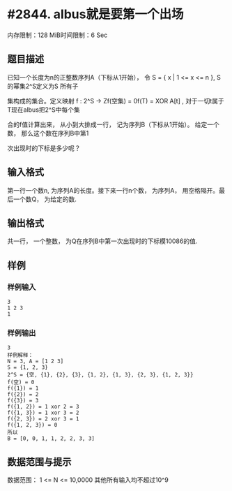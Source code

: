 # #2844. albus就是要第一个出场

内存限制：128 MiB时间限制：6 Sec

## 题目描述

已知一个长度为n的正整数序列A（下标从1开始）， 令 S = { x | 1 <= x <= n }, S 的幂集2^S定义为S 所有子

集构成的集合。定义映射 f : 2^S -> Zf(空集) = 0f(T) = XOR A[t] , 对于一切t属于T现在albus把2^S中每个集

合的f值计算出来， 从小到大排成一行， 记为序列B（下标从1开始）。 给定一个数， 那么这个数在序列B中第1

次出现时的下标是多少呢？

## 输入格式

第一行一个数n, 为序列A的长度。接下来一行n个数， 为序列A， 用空格隔开。最后一个数Q， 为给定的数.

## 输出格式

共一行， 一个整数， 为Q在序列B中第一次出现时的下标模10086的值.

## 样例

### 样例输入

    
    3
    1 2 3
    1
    

### 样例输出

    
    3
    样例解释：
    N = 3, A = [1 2 3]
    S = {1, 2, 3}
    2^S = {空, {1}, {2}, {3}, {1, 2}, {1, 3}, {2, 3}, {1, 2, 3}}
    f(空) = 0
    f({1}) = 1
    f({2}) = 2
    f({3}) = 3
    f({1, 2}) = 1 xor 2 = 3
    f({1, 3}) = 1 xor 3 = 2
    f({2, 3}) = 2 xor 3 = 1
    f({1, 2, 3}) = 0
    所以
    B = [0, 0, 1, 1, 2, 2, 3, 3]
    
    

## 数据范围与提示

数据范围：
1 <= N <= 10,0000
其他所有输入均不超过10^9
